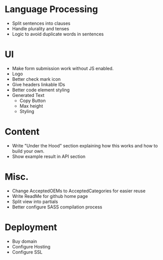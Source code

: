 # Language Processing
- Split sentences into clauses
- Handle plurality and tenses
- Logic to avoid duplicate words in sentences

# UI
- Make form submission work without JS enabled.
- Logo
- Better check mark icon
- Give headers linkable IDs
- Better code element styling
- Generated Text
    - Copy Button
    - Max height
    - Styling

# Content
- Write "Under the Hood" section explaining how this works and how to build your own.
- Show example result in API section

# Misc.
- Change AcceptedOEMs to AcceptedCategories for easier reuse
- Write ReadMe for github home page
- Split view into partials
- Better configure SASS compilation process

# Deployment
- Buy domain
- Configure Hosting
- Configure SSL